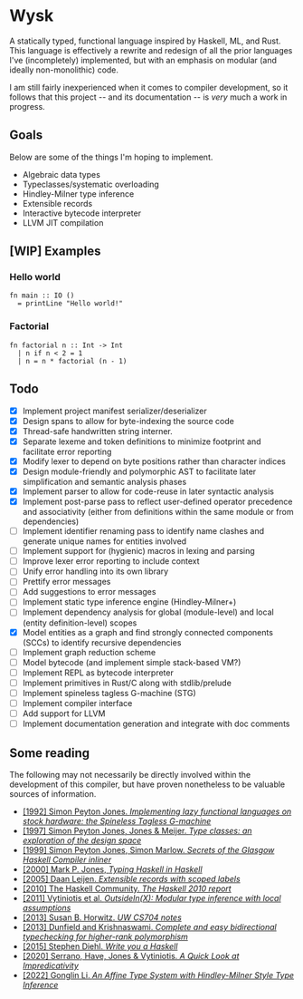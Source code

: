 # Wysk

A statically typed, functional language inspired by Haskell, ML, and Rust. This language is effectively a rewrite and redesign of all the prior languages I've (incompletely) implemented, but with an emphasis on modular (and ideally non-monolithic) code.

I am still fairly inexperienced when it comes to compiler development, so it follows that this project -- and its documentation -- is *very* much a work in progress. 

## Goals
Below are some of the things I'm hoping to implement. 
* Algebraic data types
* Typeclasses/systematic overloading 
* Hindley-Milner type inference
* Extensible records
* Interactive bytecode interpreter
* LLVM JIT compilation

## [WIP] Examples
### Hello world
```hs,rust
fn main :: IO ()
  = printLine "Hello world!"
```

### Factorial
```hs,rust
fn factorial n :: Int -> Int
  | n if n < 2 = 1
  | n = n * factorial (n - 1)
```

## Todo
- [x] Implement project manifest serializer/deserializer
- [x] Design spans to allow for byte-indexing the source code
- [x] Thread-safe handwritten string interner.
- [x] Separate lexeme and token definitions to minimize footprint and facilitate error reporting
- [x] Modify lexer to depend on byte positions rather than character indices
- [x] Design module-friendly and polymorphic AST to facilitate later simplification and semantic analysis phases
- [x] Implement parser to allow for code-reuse in later syntactic analysis
- [x] Implement post-parse pass to reflect user-defined operator precedence and associativity (either from definitions within the same module or from dependencies)
- [ ] Implement identifier renaming pass to identify name clashes and generate unique names for entities involved
- [ ] Implement support for (hygienic) macros in lexing and parsing
- [ ] Improve lexer error reporting to include context
- [ ] Unify error handling into its own library
- [ ] Prettify error messages
- [ ] Add suggestions to error messages
- [ ] Implement static type inference engine (Hindley-Milner+)
- [ ] Implement dependency analysis for global (module-level) and local (entity definition-level) scopes
- [x] Model entities as a graph and find strongly connected components (SCCs) to identify recursive dependencies
- [ ] Implement graph reduction scheme
- [ ] Model bytecode (and implement simple stack-based VM?)
- [ ] Implement REPL as bytecode interpreter 
- [ ] Implement primitives in Rust/C along with stdlib/prelude
- [ ] Implement spineless tagless G-machine (STG)
- [ ] Implement compiler interface 
- [ ] Add support for LLVM 
- [ ] Implement documentation generation and integrate with doc comments

## Some reading
The following may not necessarily be directly involved within the development of
this compiler, but have proven nonetheless to be valuable sources of
information. 
* [[1992] Simon Peyton Jones. *Implementing lazy functional languages on stock
  hardware: the Spineless Tagless
  G-machine*](https://www.microsoft.com/en-us/research/wp-content/uploads/1992/04/spineless-tagless-gmachine.pdf)
* [[1997] Simon Peyton Jones, Jones & Meijer. *Type classes: an exploration of the design space*](https://www.microsoft.com/en-us/research/wp-content/uploads/1997/01/multi.pdf)
* [[1999] Simon Peyton Jones, Simon Marlow. *Secrets of the Glasgow Haskell
  Compiler
  inliner*](https://www.microsoft.com/en-us/research/wp-content/uploads/2002/07/inline.pdf)
* [[2000] Mark P. Jones, *Typing Haskell in Haskell*](https://web.cecs.pdx.edu/~mpj/thih/thih.pdf)
* [[2005] Daan Leijen. *Extensible records with scoped labels*](https://www.microsoft.com/en-us/research/wp-content/uploads/2016/02/scopedlabels.pdf)
* [[2010] The Haskell Community. *The Haskell 2010 report*](https://www.haskell.org/definition/haskell2010.pdf)
* [[2011] Vytiniotis et al. *OutsideIn(X): Modular type inference with local assumptions*](https://www.microsoft.com/en-us/research/wp-content/uploads/2016/02/jfp-outsidein.pdf)
* [[2013] Susan B. Horwitz. *UW CS704 notes*](https://pages.cs.wisc.edu/~horwitz/CS704-NOTES/)
* [[2013] Dunfield and Krishnaswami. *Complete and easy bidirectional typechecking for higher-rank polymorphism*](https://research.cs.queensu.ca/home/jana/papers/bidir/)
* [[2015] Stephen Diehl. *Write you a Haskell*](http://dev.stephendiehl.com/fun/WYAH.pdf)
* [[2020] Serrano, Have, Jones & Vytiniotis. *A Quick Look at Impredicativity*](https://www.microsoft.com/en-us/research/uploads/prod/2020/01/quick-look.pdf)
* [[2022] Gonglin Li. *An Affine Type System with Hindley-Milner Style Type Inference*](https://arxiv.org/pdf/2203.17125v1.pdf)